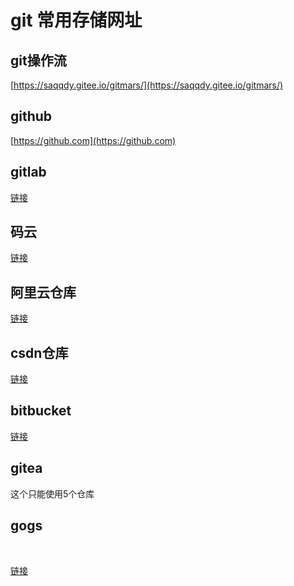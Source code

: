 # git 常用存储网址

## git操作流

[https://saqqdy.gitee.io/gitmars/](https://saqqdy.gitee.io/gitmars/)
​

## github

 [https://github.com](https://github.com)

## gitlab

[链接](https://gitlab.com)

## 码云

[链接](https://gitee.com)

## 阿里云仓库

[链接](https://codeup.aliyun.com/)

## csdn仓库

[链接](https://codechina.csdn.net/dashboard/projects/home)

## bitbucket

[链接](https://bitbucket.org/)

## gitea

这个只能使用5个仓库

## gogs

​

[链接](https://gogs.io/)​
